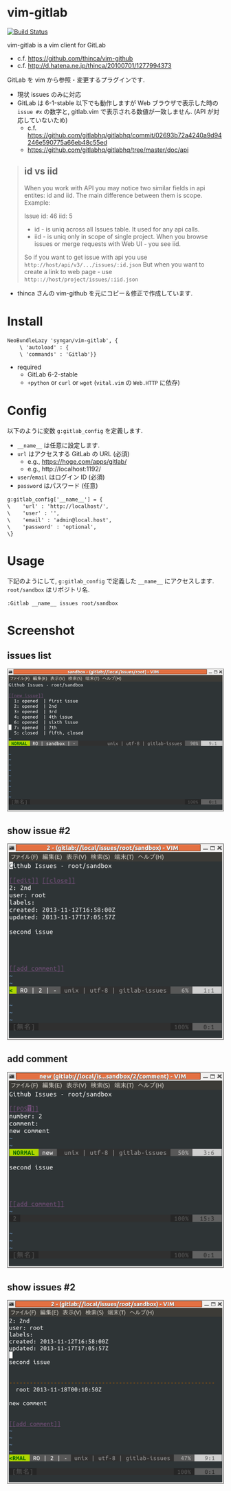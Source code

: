 # vim-gitlab

[![Build Status](https://travis-ci.org/syngan/vim-alarm.png?branch=master)](https://travis-ci.org/syngan/vim-alarm)

vim-gitlab is a vim client for GitLab

* c.f. https://github.com/thinca/vim-github
* c.f. http://d.hatena.ne.jp/thinca/20100701/1277994373


GitLab を vim から参照・変更するプラグインです.
- 現状 issues のみに対応
- GitLab は 6-1-stable 以下でも動作しますが Web ブラウザで表示した時の `issue #x` の数字と, gitlab.vim で表示される数値が一致しません.
(API が対応していないため)
    - c.f. https://github.com/gitlabhq/gitlabhq/commit/02693b72a4240a9d94246e590775a66eb48c55ed
    - https://github.com/gitlabhq/gitlabhq/tree/master/doc/api

> ## id vs iid
>
> When you work with API you may notice two similar fields in api entites: id and iid.
> The main difference between them is scope. Example:
>
> Issue
>   id: 46
>   iid: 5
>
>   * id - is uniq across all Issues table. It used for any api calls.
>   * iid - is uniq only in scope of single project. When you browse issues or merge requests with Web UI - you see iid.
>
>   So if you want to get issue with api you use `http://host/api/v3/.../issues/:id.json`
>   But when you want to create a link to web page - use  `http:://host/project/issues/:iid.json`

- thinca さんの vim-github を元にコピー＆修正で作成しています.

# Install

```vim
NeoBundleLazy 'syngan/vim-gitlab', {
    \ 'autoload' : {
    \ 'commands' : 'Gitlab'}}
```

- required
    - GitLab 6-2-stable
    - `+python` or `curl` or `wget` (`vital.vim` の `Web.HTTP` に依存)


# Config

以下のように変数 `g:gitlab_config` を定義します.
- `__name__` は任意に設定します.
- `url` はアクセスする GitLab の URL (必須)
    - e.g., https://hoge.com/apps/gitlab/
    - e.g., http://localhost:1192/
- `user`/`email` はログイン ID (必須)
- `password` はパスワード (任意)


```vim
g:gitlab_config['__name__'] = {
\    'url' : 'http://localhost/',
\    'user' : '',
\    'email' : 'admin@local.host',
\    'password' : 'optional',
\}
```
# Usage

下記のようにして, `g:gitlab_config` で定義した `__name__` にアクセスします.
`root/sandbox` はリポジトリ名.

```vim
:Gitlab __name__ issues root/sandbox
```

# Screenshot

## issues list
![Issues LIST](./img/issues_list.png)

## show issue #2
![Issues LIST](./img/issue2.png)

## add comment
![Issues LIST](./img/issue2c.png)

## show issues #2
![Issues LIST](./img/issue2c2.png)
